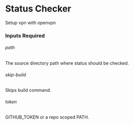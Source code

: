 # Status Checker

Setup vpn with openvpn

### Inputs Required

###### path

The source directory path where status should be checked.

###### skip-build

Skips build command.

###### token

GITHUB_TOKEN or a repo scoped PATH.
